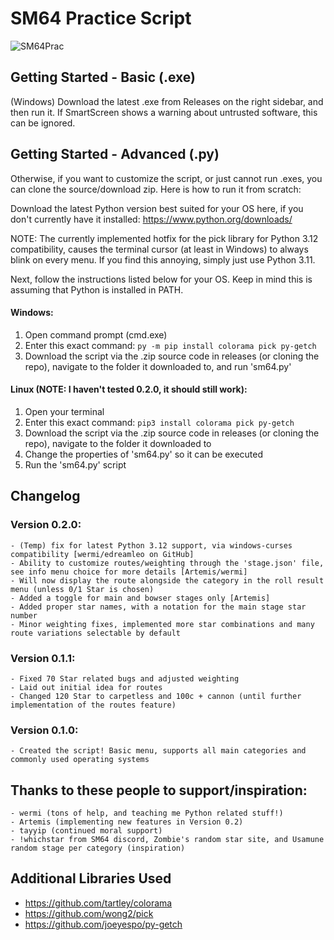 # SM64 Practice Script

![SM64Prac](https://i.imgur.com/90A65mj.gif)

## Getting Started - Basic (.exe)
(Windows) Download the latest .exe from Releases on the right sidebar, and then run it. If SmartScreen shows a warning about untrusted software, this can be ignored.
## Getting Started - Advanced (.py)
Otherwise, if you want to customize the script, or just cannot run .exes, you can clone the source/download zip. Here is how to run it from scratch:

Download the latest Python version best suited for your OS here, if you don't currently have it installed: https://www.python.org/downloads/

NOTE: The currently implemented hotfix for the pick library for Python 3.12 compatibility, causes the terminal cursor (at least in Windows) to always blink on every menu. If you find this annoying, simply just use Python 3.11.

Next, follow the instructions listed below for your OS. Keep in mind this is assuming that Python is installed in PATH.
#### Windows:
1. Open command prompt (cmd.exe)
2. Enter this exact command: `py -m pip install colorama pick py-getch`
3. Download the script via the .zip source code in releases (or cloning the repo), navigate to the folder it downloaded to, and run 'sm64.py'
#### Linux (NOTE: I haven't tested 0.2.0, it should still work):
1. Open your terminal
2. Enter this exact command: `pip3 install colorama pick py-getch`
3. Download the script via the .zip source code in releases (or cloning the repo), navigate to the folder it downloaded to
4. Change the properties of 'sm64.py' so it can be executed
5. Run the 'sm64.py' script

## Changelog

### Version 0.2.0:
    - (Temp) fix for latest Python 3.12 support, via windows-curses compatibility [wermi/edreamleo on GitHub]
    - Ability to customize routes/weighting through the 'stage.json' file, see info menu choice for more details [Artemis/wermi]
    - Will now display the route alongside the category in the roll result menu (unless 0/1 Star is chosen)
    - Added a toggle for main and bowser stages only [Artemis]
    - Added proper star names, with a notation for the main stage star number
    - Minor weighting fixes, implemented more star combinations and many route variations selectable by default

### Version 0.1.1:
    - Fixed 70 Star related bugs and adjusted weighting
    - Laid out initial idea for routes
    - Changed 120 Star to carpetless and 100c + cannon (until further implementation of the routes feature)

### Version 0.1.0:
    - Created the script! Basic menu, supports all main categories and commonly used operating systems

## Thanks to these people to support/inspiration:
    - wermi (tons of help, and teaching me Python related stuff!)
    - Artemis (implementing new features in Version 0.2)
    - tayyip (continued moral support)
    - !whichstar from SM64 discord, Zombie's random star site, and Usamune random stage per category (inspiration)

## Additional Libraries Used
- https://github.com/tartley/colorama
- https://github.com/wong2/pick
- https://github.com/joeyespo/py-getch
